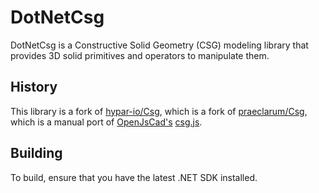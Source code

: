 # DotNetCsg

DotNetCsg is a Constructive Solid Geometry (CSG) modeling library that provides 3D solid primitives and operators to manipulate them.

## History

This library is a fork of [hypar-io/Csg](https://github.com/hypar-io/Csg),
which is a fork of [praeclarum/Csg](https://github.com/praeclarum/Csg),
which is a manual port of [OpenJsCad's](https://github.com/joostn/OpenJsCad) [csg.js](https://github.com/joostn/OpenJsCad/blob/gh-pages/src/csg.js).

## Building

To build, ensure that you have the latest .NET SDK installed.
